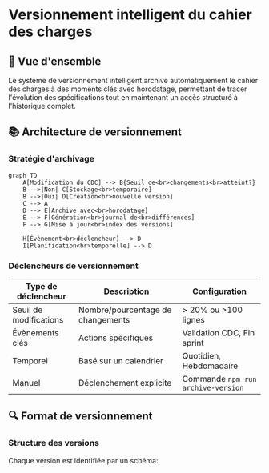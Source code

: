 # Versionnement intelligent du cahier des charges

## 🔄 Vue d'ensemble

Le système de versionnement intelligent archive automatiquement le cahier des charges à des moments clés avec horodatage, permettant de tracer l'évolution des spécifications tout en maintenant un accès structuré à l'historique complet.

## 📚 Architecture de versionnement

### Stratégie d'archivage

```mermaid
graph TD
    A[Modification du CDC] --> B{Seuil de<br>changements<br>atteint?}
    B -->|Non| C[Stockage<br>temporaire]
    B -->|Oui| D[Création<br>nouvelle version]
    C --> A
    D --> E[Archive avec<br>horodatage]
    E --> F[Génération<br>journal de<br>différences]
    F --> G[Mise à jour<br>index des versions]
    
    H[Évènement<br>déclencheur] --> D
    I[Planification<br>temporelle] --> D
```

### Déclencheurs de versionnement

| Type de déclencheur | Description | Configuration |
|---------------------|-------------|---------------|
| Seuil de modifications | Nombre/pourcentage de changements | > 20% ou >100 lignes |
| Évènements clés | Actions spécifiques | Validation CDC, Fin sprint |
| Temporel | Basé sur un calendrier | Quotidien, Hebdomadaire |
| Manuel | Déclenchement explicite | Commande `npm run archive-version` |

## 🔍 Format de versionnement

### Structure des versions

Chaque version est identifiée par un schéma:


